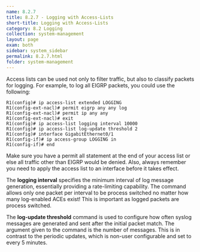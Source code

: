 ```yaml
---
name: 8.2.7
title: 8.2.7 - Logging with Access-Lists
short-title: Logging with Access-Lists
category: 8.2 Logging
collection: system-management
layout: page
exam: both
sidebar: system_sidebar
permalink: 8.2.7.html
folder: system-management
---
```

Access lists can be used not only to filter traffic, but also to classify packets for logging. For example, to log all EIGRP packets, you could use the following:
```
R1(config)# ip access-list extended LOGGING
R1(config-ext-nacl)# permit eigrp any any log
R1(config-ext-nacl)# permit ip any any
R1(config-ext-nacl)# exit
R1(config)# ip access-list logging interval 10000
R1(config)# ip access-list log-update threshold 2
R1(config)# interface GigabitEthernet0/1
R1(config-if)# ip access-group LOGGING in
R1(config-if)# end
```
Make sure you have a permit all statement at the end of your access list or else all traffic other than EIGRP would be denied. Also, always remember you need to apply the access list to an interface before it takes effect.

The **logging interval** specifies the minimum interval of log message generation, essentially providing a rate-limiting capability. The command allows only one packet per interval to be process switched no matter how many log-enabled ACEs exist! This is important as logged packets are process switched.

The **log-update threshold** command is used to configure how often syslog messages are generated and sent after the initial packet match. The argument given to the command is the number of messages. This is in contrast to the periodic updates, which is non-user configurable and set to every 5 minutes.
